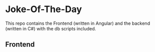 # Joke-Of-The-Day

This repo contains the Frontend (written in Angular) and the backend (written in C#)
with the db scripts included.

## Frontend



